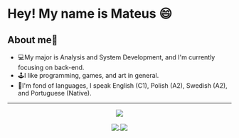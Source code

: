 # Hey! My name is Mateus 😄
## About me👾 
- 💻My major is Analysis and System Development, and I'm currently focusing on back-end.
- 🕹️I like programming, games, and art in general.
- 📖I'm fond of languages, I speak English (C1), Polish (A2), Swedish (A2), and Portuguese (Native).
---
<p align="center">
<img src="https://user-images.githubusercontent.com/112340716/215418714-344753d4-df82-4946-8d9d-b9d7ad15ac45.gif"
</p>

<div align="center">
<a href="https://github.com/SmaithorZ/My-Diary">
  <img align="center" src="https://github-readme-stats.vercel.app/api/pin/?username=SmaithorZ&theme=dracula&repo=Dim-Sums-Language-Site" />
</a>
<a href="https://github.com/SmaithorZ/ping-pong-game">
  <img align="center" src="https://github-readme-stats.vercel.app/api/pin/?username=SmaithorZ&theme=dracula&repo=ping-pong-game" />
</a>
</div>
